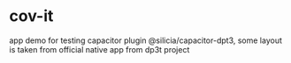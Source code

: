 # cov-it
app demo for testing capacitor plugin @silicia/capacitor-dpt3, some layout is taken from official native app from dp3t project

